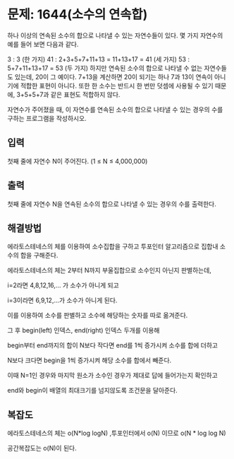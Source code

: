 # 문제: 1644(소수의 연속합)

하나 이상의 연속된 소수의 합으로 나타낼 수 있는 자연수들이 있다. 몇 가지 자연수의 예를 들어 보면 다음과 같다.

3 : 3 (한 가지)
41 : 2+3+5+7+11+13 = 11+13+17 = 41 (세 가지)
53 : 5+7+11+13+17 = 53 (두 가지)
하지만 연속된 소수의 합으로 나타낼 수 없는 자연수들도 있는데, 20이 그 예이다. 7+13을 계산하면 20이 되기는 하나 7과 13이 연속이 아니기에 적합한 표현이 아니다. 또한 한 소수는 반드시 한 번만 덧셈에 사용될 수 있기 때문에, 3+5+5+7과 같은 표현도 적합하지 않다.

자연수가 주어졌을 때, 이 자연수를 연속된 소수의 합으로 나타낼 수 있는 경우의 수를 구하는 프로그램을 작성하시오.


## 입력

첫째 줄에 자연수 N이 주어진다. (1 ≤ N ≤ 4,000,000)

## 출력

첫째 줄에 자연수 N을 연속된 소수의 합으로 나타낼 수 있는 경우의 수를 출력한다.

## 해결방법

에라토스테네스의 체를 이용하여 소수집합을 구하고 투포인터 알고리즘으로 집합내 소수의 합을 구해준다.

에라토스테네스의 체는 2부터 N까지 부울집합으로 소수인지 아닌지 판별하는데,

i=2라면 4,8,12,16,... 가 소수가 아니게 되고

i=3이라면 6,9,12,...가 소수가 아니게 된다.

이를 이용하여 소수를 판별하고 소수에 해당하는 숫자를 따로 옮겨준다.

그 후 begin(left) 인덱스, end(right) 인덱스 두개를 이용해 

begin부터 end까지의 합이 N보다 작다면 end를 1씩 증가시켜 소수를 합에 더하고

N보다 크다면 begin을 1씩 증가시켜 해당 소수를 합에서 빼준다.

이때 N=1인 경우와 마지막 원소가 소수인 경우가 제대로 답에 들어가는지 확인하고

end와 begin이 배열의 최대크기를 넘지않도록 조건문을 달아준다.

## 복잡도

에라토스테네스의 체는 o(N*log logN) ,투포인터에서 o(N) 이므로 o(N * log log N)

공간복잡도는 o(N)이 된다.
